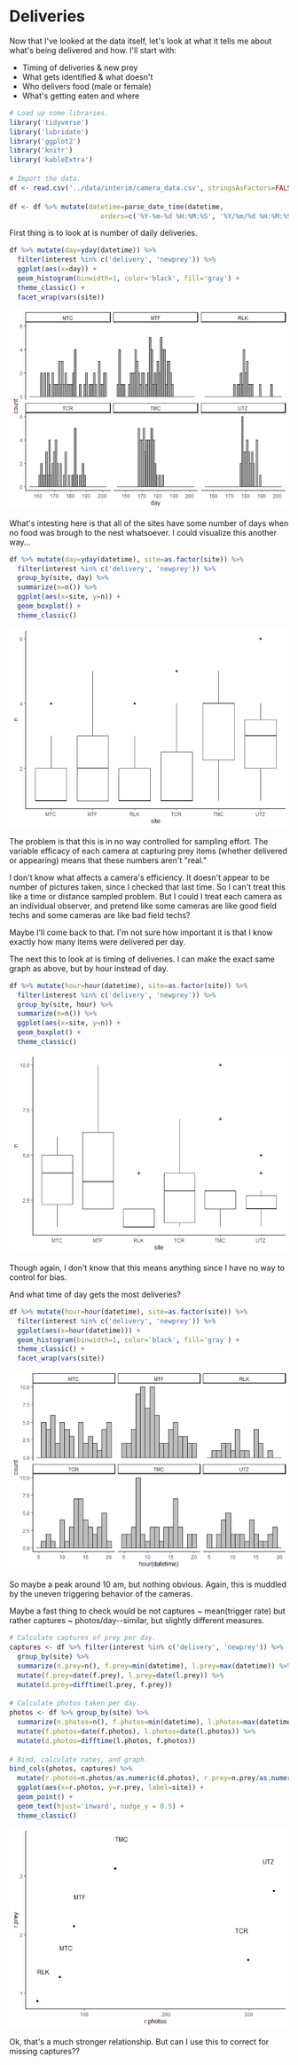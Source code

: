 Deliveries
================

Now that I've looked at the data itself, let's look at what it tells me about what's being delivered and how. I'll start with:

-   Timing of deliveries & new prey
-   What gets identified & what doesn't
-   Who delivers food (male or female)
-   What's getting eaten and where

``` r
# Load up some libraries.
library('tidyverse')
library('lubridate')
library('ggplot2')
library('knitr')
library('kableExtra')

# Import the data.
df <- read.csv('../data/interim/camera_data.csv', stringsAsFactors=FALSE)

df <- df %>% mutate(datetime=parse_date_time(datetime, 
                       orders=c('%Y-%m-%d %H:%M:%S', '%Y/%m/%d %H:%M:%S')))
```

First thing is to look at is number of daily deliveries.

``` r
df %>% mutate(day=yday(datetime)) %>%
  filter(interest %in% c('delivery', 'newprey')) %>%
  ggplot(aes(x=day)) +
  geom_histogram(binwidth=1, color='black', fill='gray') +
  theme_classic() +
  facet_wrap(vars(site))
```

![](20200331_deliveries_files/figure-markdown_github/unnamed-chunk-2-1.png)

What's intesting here is that all of the sites have some number of days when no food was brough to the nest whatsoever. I could visualize this another way...

``` r
df %>% mutate(day=yday(datetime), site=as.factor(site)) %>%
  filter(interest %in% c('delivery', 'newprey')) %>%
  group_by(site, day) %>%
  summarize(n=n()) %>%
  ggplot(aes(x=site, y=n)) +
  geom_boxplot() +
  theme_classic()
```

![](20200331_deliveries_files/figure-markdown_github/unnamed-chunk-3-1.png)

The problem is that this is in no way controlled for sampling effort. The variable efficacy of each camera at capturing prey items (whether delivered or appearing) means that these numbers aren't "real."

I don't know what affects a camera's efficiency. It doesn't appear to be number of pictures taken, since I checked that last time. So I can't treat this like a time or distance sampled problem. But I could I treat each camera as an individual observer, and pretend like some cameras are like good field techs and some cameras are like bad field techs?

Maybe I'll come back to that. I'm not sure how important it is that I know exactly how many items were delivered per day.

The next this to look at is timing of deliveries. I can make the exact same graph as above, but by hour instead of day.

``` r
df %>% mutate(hour=hour(datetime), site=as.factor(site)) %>%
  filter(interest %in% c('delivery', 'newprey')) %>%
  group_by(site, hour) %>%
  summarize(n=n()) %>%
  ggplot(aes(x=site, y=n)) +
  geom_boxplot() +
  theme_classic()
```

![](20200331_deliveries_files/figure-markdown_github/unnamed-chunk-4-1.png)

Though again, I don't know that this means anything since I have no way to control for bias.

And what time of day gets the most deliveries?

``` r
df %>% mutate(hour=hour(datetime), site=as.factor(site)) %>%
  filter(interest %in% c('delivery', 'newprey')) %>%
  ggplot(aes(x=hour(datetime))) +
  geom_histogram(binwidth=1, color='black', fill='gray') +
  theme_classic() +
  facet_wrap(vars(site))
```

![](20200331_deliveries_files/figure-markdown_github/unnamed-chunk-5-1.png)

So maybe a peak around 10 am, but nothing obvious. Again, this is muddled by the uneven triggering behavior of the cameras.

Maybe a fast thing to check would be not captures ~ mean(trigger rate) but rather captures ~ photos/day--similar, but slightly different measures.

``` r
# Calculate captures of prey per day.
captures <- df %>% filter(interest %in% c('delivery', 'newprey')) %>%
  group_by(site) %>%
  summarize(n.prey=n(), f.prey=min(datetime), l.prey=max(datetime)) %>%
  mutate(f.prey=date(f.prey), l.prey=date(l.prey)) %>%
  mutate(d.prey=difftime(l.prey, f.prey))

# Calculate photos taken per day.
photos <- df %>% group_by(site) %>%
  summarize(n.photos=n(), f.photos=min(datetime), l.photos=max(datetime)) %>%
  mutate(f.photos=date(f.photos), l.photos=date(l.photos)) %>%
  mutate(d.photos=difftime(l.photos, f.photos))

# Bind, calculate rates, and graph.
bind_cols(photos, captures) %>%
  mutate(r.photos=n.photos/as.numeric(d.photos), r.prey=n.prey/as.numeric(d.prey)) %>%
  ggplot(aes(x=r.photos, y=r.prey, label=site)) +
  geom_point() +
  geom_text(hjust='inward', nudge_y = 0.5) +
  theme_classic()
```

![](20200331_deliveries_files/figure-markdown_github/unnamed-chunk-6-1.png)

Ok, that's a much stronger relationship. But can I use this to correct for missing captures??
